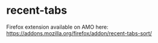 # recent-tabs

Firefox extension available on AMO here: https://addons.mozilla.org/firefox/addon/recent-tabs-sort/
